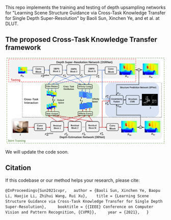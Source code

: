 This repo implements the training and testing of depth upsampling networks for "Learning Scene Structure Guidance via Cross-Task Knowledge Transfer for Single Depth Super-Resolution" by Baoli Sun, Xinchen Ye, and et al. at DLUT.

## The proposed Cross-Task Knowledge Transfer framework
![image](https://github.com/Sunbaoli/dsr-distillation/blob/main/mainnet.png)






We will update the code soon.



## Citation 
If this codebase or our method helps your research, please cite:

` @InProceedings{Sun2021cvpr,  
  author = {Baoli Sun, Xinchen Ye, Baopu Li, Haojie Li, Zhihui Wang, Rui Xu},   
  title = {Learning Scene Structure Guidance via Cross-Task Knowledge Transfer for Single Depth Super-Resolution},    
  booktitle = {{IEEE} Conference on Computer Vision and Pattern Recognition, {CVPR}},    
  year = {2021},  
} `


